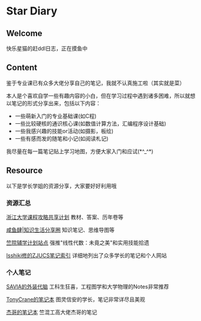 # Star Diary

## Welcome

快乐星猫的赶ddl日志，正在摸鱼中

## Content

鉴于专业课已有众多大佬分享自己的笔记，我就不认真施工啦（其实就是菜）

本人是个喜欢自学一些有趣内容的小白，但在学习过程中遇到诸多困难，所以就想以笔记的形式分享出来，包括以下内容：

- 一些萌新入门的专业基础课(如C程)
- 一些比较硬核的通识核心课(如数值计算方法，汇编程序设计基础)
- 一些我感兴趣的技能or活动(如摄影，板绘)
- 一些有感而发的随笔和小记(如阅读札记)

我尽量在每一篇笔记贴上学习地图，方便大家入门和应试(\*^_^\*)

## Resource

以下是学长学姐的资源分享，大家要好好利用哦

### 资源汇总

[浙江大学课程攻略共享计划](https://github.com/QSCTech/zju-icicles)
教材、答案、历年卷等

[咸鱼肆|知识生活分享圈](https://www.yuque.com/xianyuxuan/saltfish_shop)
知识笔记、思维导图等

[竺院辅学计划站点](https://ckc-agc.bowling233.top/)
强推"线性代数：未竟之美"和实用技能拾遗

[Isshiki修的ZJUCS笔记索引](https://isshikihugh.github.io/zju-cs-asio/)
详细地列出了众多学长的笔记和个人网站

### 个人笔记

[SAVIA的外装代脑](https://savia7582.github.io/Exterior/)
工科生狂喜，工程图学和大学物理的Notes非常推荐

[TonyCrane的笔记本](https://note.tonycrane.cc/)
图灵信安的学长，笔记非常详尽且美观

[杰哥的笔记本](https://note.jiepeng.tech/)
竺混工高大佬杰哥的笔记
